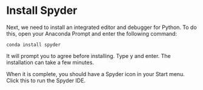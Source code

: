 # Install Spyder
Next, we need to install an integrated editor and debugger for Python. To do this, open your Anaconda Prompt and enter the following command:
~~~
conda install spyder
~~~
  
It will prompt you to agree before installing. Type y and enter. The installation can take a few minutes.

When it is complete, you should have a Spyder icon in your Start menu. Click this to run the Spyder IDE.
